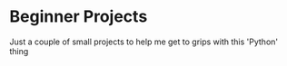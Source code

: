 # Beginner Projects
Just a couple of small projects to help me get to grips with this 'Python' thing
